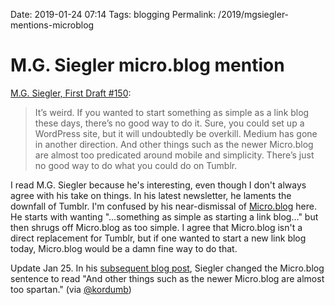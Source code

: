 
Date: 2019-01-24 07:14
Tags: blogging
Permalink: /2019/mgsiegler-mentions-microblog

# M.G. Siegler micro.blog mention

[M.G. Siegler, First Draft #150](http://newsletter.mgsiegler.com/issues/tumblr-too-155321):

> It’s weird. If you wanted to start something as simple as a link blog these days, there’s no good way to do it. Sure, you could set up a WordPress site, but it will undoubtedly be overkill. Medium has gone in another direction. And other things such as the newer Micro.blog are almost too predicated around mobile and simplicity. There’s just no good way to do what you could do on Tumblr.

 I read M.G. Siegler because he's interesting, even though I don't always agree with his take on things. In his latest newsletter, he laments the downfall of Tumblr. I'm confused by his near-dismissal of [Micro.blog](https://micro.blog) here. He starts with wanting "...something as simple as starting a link blog..." but then shrugs off Micro.blog as too simple. I agree that Micro.blog isn't a direct replacement for Tumblr, but if one wanted to start a new link blog today, Micro.blog would be a damn fine way to do that.
 
Update Jan 25. In his [subsequent blog post](https://500ish.com/tumblr-too-929b7d359221), Siegler changed the Micro.blog sentence to read "And other things such as the newer Micro.blog are almost too spartan." (via [@kordumb](https://micro.blog/kordumb))
